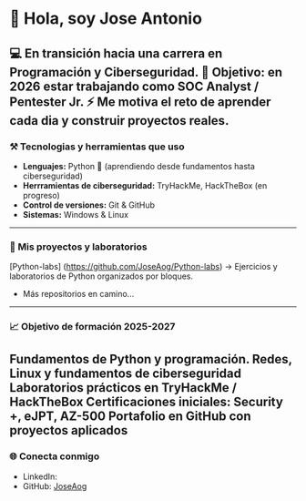 # 👋 Hola, soy Jose Antonio

💻 En transición hacia una carrera en **Programación y Ciberseguridad**.
🚀 Objetivo: en 2026 estar trabajando como **SOC Analyst / Pentester Jr.**
⚡ Me motiva el reto de aprender cada dia y construir proyectos reales.
---

### ⚒️ Tecnologias y herramientas que uso

- **Lenguajes:** Python 🐍 (aprendiendo desde fundamentos hasta ciberseguridad)
- **Herrramientas de ciberseguridad:** TryHackMe, HackTheBox (en progreso)
- **Control de versiones:** Git & GitHub
- **Sistemas:** Windows & Linux
---

### 📂 Mis proyectos y laboratorios

[Python-labs] (https://github.com/JoseAog/Python-labs) → Ejercicios y laboratorios de Python organizados por bloques.
- Más repositorios en camino...
---

### 📈 Objetivo de formación 2025-2027
Fundamentos de Python y programación.
Redes, Linux y fundamentos de ciberseguridad
Laboratorios prácticos en **TryHackMe / HackTheBox**
Certificaciones iniciales:
Security +, eJPT, AZ-500
Portafolio en GitHub con proyectos aplicados
---

### 🌐 Conecta conmigo
- LinkedIn:
- GitHub: [JoseAog](https://github.com/JoseAog)
